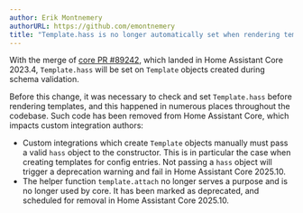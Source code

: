 ```yaml
---
author: Erik Montnemery
authorURL: https://github.com/emontnemery
title: "Template.hass is no longer automatically set when rendering templates"
---
```


With the merge of [core PR #89242](https://github.com/home-assistant/core/pull/124656), which landed in Home Assistant Core 2023.4, `Template.hass` will be set on `Template` objects created during schema validation.

Before this change, it was necessary to check and set `Template.hass` before rendering templates, and this happened in numerous places throughout the codebase.
Such code has been removed from Home Assistant Core, which impacts custom integration authors:
- Custom integrations which create `Template` objects manually must pass a valid `hass` object to the constructor. This is in particular the case when creating templates for config entries. Not passing a `hass` object will trigger a deprecation warning and fail in Home Assistant Core 2025.10.
- The helper function `template.attach` no longer serves a purpose and is no longer used by core. It has been marked as deprecated, and scheduled for removal in Home Assistant Core 2025.10.
